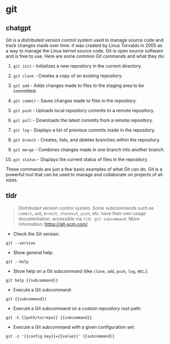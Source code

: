 # git 
## chatgpt 
Git is a distributed version control system used to manage source code and track changes made over time. It was created by Linus Torvalds in 2005 as a way to manage the Linux kernel source code. Git is open source software and is free to use. Here are some common Git commands and what they do:

1. `git init` - Initializes a new repository in the current directory.

2. `git clone` - Creates a copy of an existing repository.

3. `git add` - Adds changes made to files to the staging area to be committed.

4. `git commit` - Saves changes made to files in the repository.

5. `git push` - Uploads local repository commits to a remote repository.

6. `git pull` - Downloads the latest commits from a remote repository.

7. `git log` - Displays a list of previous commits made in the repository.

8. `git branch` - Creates, lists, and deletes branches within the repository.

9. `git merge` - Combines changes made in one branch into another branch.

10. `git status` - Displays the current status of files in the repository.

These commands are just a few basic examples of what Git can do. Git is a powerful tool that can be used to manage and collaborate on projects of all sizes. 

## tldr 
 
> Distributed version control system.
> Some subcommands such as `commit`, `add`, `branch`, `checkout`, `push`, etc. have their own usage documentation, accessible via `tldr git subcommand`.
> More information: <https://git-scm.com/>.

- Check the Git version:

`git --version`

- Show general help:

`git --help`

- Show help on a Git subcommand (like `clone`, `add`, `push`, `log`, etc.):

`git help {{subcommand}}`

- Execute a Git subcommand:

`git {{subcommand}}`

- Execute a Git subcommand on a custom repository root path:

`git -C {{path/to/repo}} {{subcommand}}`

- Execute a Git subcommand with a given configuration set:

`git -c '{{config.key}}={{value}}' {{subcommand}}`
